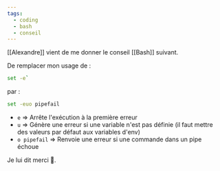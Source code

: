 ```yaml
---
tags:
  - coding
  - bash
  - conseil
---
```

[[Alexandre]] vient de me donner le conseil [[Bash]] suivant.

De remplacer mon usage de :

```sh
set -e`
```

par :

```sh
set -euo pipefail
```

- `e` => Arrête l'exécution à la première erreur
- `u` => Génère une erreur si une variable n'est pas définie (il faut mettre des valeurs par défaut aux variables d'env)
- `o pipefail` => Renvoie une erreur si une commande dans un pipe échoue

Je lui dit merci 🙂.